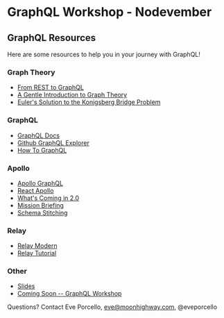 GraphQL Workshop - Nodevember
==========

## GraphQL Resources

Here are some resources to help you in your journey with GraphQL!

### Graph Theory

* [From REST to GraphQL](https://0x2a.sh/from-rest-to-graphql-b4e95e94c26b)
* [A Gentle Introduction to Graph Theory](https://dev.to/vaidehijoshi/a-gentle-introduction-to-graph-theory)
* [Euler's Solution to the Konigsberg Bridge Problem](www.maa.org/press/periodicals/convergence/leonard-eulers-solution-to-the-konigsberg-bridge-problem)

### GraphQL

* [GraphQL Docs](http://graphql.org/)
* [Github GraphQL Explorer](https://developer.github.com/v4/explorer/)
* [How To GraphQL](https://www.howtographql.com/)

### Apollo

* [Apollo GraphQL](https://www.apollographql.com/)
* [React Apollo](https://github.com/apollographql/react-apollo)
* [What's Coming in 2.0](https://dev-blog.apollodata.com/whats-coming-in-apollo-client-2-0-bcd8ea64acbd)
* [Mission Briefing](https://dev-blog.apollodata.com/introducing-apollo-mission-briefing-7d3defeb7e08)
* [Schema Stitching](https://www.apollographql.com/docs/graphql-tools/schema-stitching.html)

### Relay

* [Relay Modern](https://facebook.github.io/relay/)
* [Relay Tutorial](https://facebook.github.io/relay/docs/tutorial.html)

### Other

* [Slides](https://docs.google.com/presentation/d/1FeWLuHAJHMkhwy3RDq63StkzEorIkeHPfehEKzlLVUo/edit?usp=sharing)
* [Coming Soon -- GraphQL Workshop](https://www.graphqlworkshop.com)

Questions? Contact Eve Porcello, eve@moonhighway.com, @eveporcello
